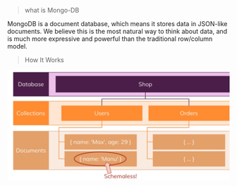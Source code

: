 >what is Mongo-DB


MongoDB is a document database, which means it stores data in JSON-like documents. We believe this is the most natural way to think about data, and is much more expressive and powerful than the traditional row/column model.

>How It Works

![](../img/2.png)